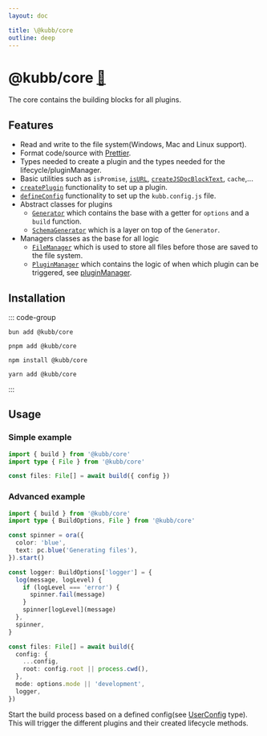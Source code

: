 ```yaml
---
layout: doc

title: \@kubb/core
outline: deep
---
```


# @kubb/core <a href="https://paka.dev/npm/@kubb/core@latest/api">🦙</a>

The core contains the building blocks for all plugins.

## Features

- Read and write to the file system(Windows, Mac and Linux support).
- Format code/source with [Prettier](https://prettier.io/).
- Types needed to create a plugin and the types needed for the lifecycle/pluginManager.
- Basic utilities such as `isPromise`, [`isURL`](https://github.com/kubb-project/kubb/blob/main/packages/core/src/utils/isURL.ts), [`createJSDocBlockText`](https://github.com/kubb-project/kubb/blob/main/packages/core/src/utils/createJSDocBlockText.ts), `cache`,...
- [`createPlugin`](https://github.com/kubb-project/kubb/blob/main/packages/core/src/plugin.ts) functionality to set up a plugin.
- [`defineConfig`](https://github.com/kubb-project/kubb/blob/main/packages/core/src/config.ts) functionality to set up the `kubb.config.js` file.
- Abstract classes for plugins
  - [`Generator`](https://github.com/kubb-project/kubb/blob/main/packages/core/src/generators/Generator.ts) which contains the base with a getter for `options` and a `build` function.
  - [`SchemaGenerator`](https://github.com/kubb-project/kubb/blob/main/packages/core/src/generators/SchemaGenerator.ts) which is a layer on top of the `Generator`.
- Managers classes as the base for all logic
  - [`FileManager`](https://github.com/kubb-project/kubb/blob/main/packages/core/src/managers/fileManager/FileManager.ts) which is used to store all files before those are saved to the file system.
  - [`PluginManager`](https://github.com/kubb-project/kubb/blob/main/packages/core/src/managers/pluginManager/PluginManager.ts) which contains the logic of when which plugin can be triggered, see [pluginManager](/reference/pluginManager/).

## Installation

::: code-group

```shell [bun <img src="/feature/bun.svg"/>]
bun add @kubb/core
```

```shell [pnpm <img src="/feature/pnpm.svg"/>]
pnpm add @kubb/core
```

```shell [npm <img src="/feature/npm.svg"/>]
npm install @kubb/core
```

```shell [yarn <img src="/feature/yarn.svg"/>]
yarn add @kubb/core
```

:::

## Usage

### Simple example

```typescript
import { build } from '@kubb/core'
import type { File } from '@kubb/core'

const files: File[] = await build({ config })
```

### Advanced example

```typescript
import { build } from '@kubb/core'
import type { BuildOptions, File } from '@kubb/core'

const spinner = ora({
  color: 'blue',
  text: pc.blue('Generating files'),
}).start()

const logger: BuildOptions['logger'] = {
  log(message, logLevel) {
    if (logLevel === 'error') {
      spinner.fail(message)
    }
    spinner[logLevel](message)
  },
  spinner,
}

const files: File[] = await build({
  config: {
    ...config,
    root: config.root || process.cwd(),
  },
  mode: options.mode || 'development',
  logger,
})
```

Start the build process based on a defined config(see [UserConfig](https://github.com/kubb-project/kubb/blob/main/packages/core/src/config.ts) type).
This will trigger the different plugins and their created lifecycle methods.
